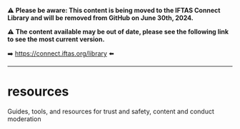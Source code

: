 :warning: **Please be aware: This content is being moved to the IFTAS Connect Library and will be removed from GitHub on June 30th, 2024.**

:warning: **The content available may be out of date, please see the following link to see the most current version.**

:arrow_right: https://connect.iftas.org/library :arrow_left:
 
---


# resources
Guides, tools, and resources for trust and safety, content and conduct moderation
